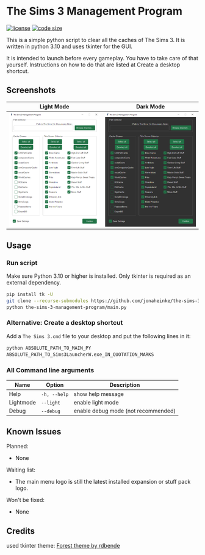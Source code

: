 # The Sims 3 Management Program

[![license](https://img.shields.io/github/license/jonaheinke/the-sims-3-management-program)](LICENSE)
[![code size](https://img.shields.io/github/languages/code-size/jonaheinke/the-sims-3-management-program)](#)

This is a simple python script to clear all the caches of The Sims 3. It is written in python 3.10 and uses tkinter for the GUI.

It is intended to launch before every gameplay. You have to take care of that yourself. Instructions on how to do that are listed at Create a desktop shortcut.

## Screenshots

Light Mode                | Dark Mode
:------------------------:|:-----------------------:
![](screenshot_light.png) | ![](screenshot_dark.png)

## Usage

### Run script

Make sure Python 3.10 or higher is installed. Only tkinter is required as an external dependency.

```bash
pip install tk -U
git clone --recurse-submodules https://github.com/jonaheinke/the-sims-3-management-program.git
python the-sims-3-management-program/main.py
```

### Alternative: Create a desktop shortcut

Add a `The Sims 3.cmd` file to your desktop and put the following lines in it:

```bash
python ABSOLUTE_PATH_TO_MAIN_PY
ABSOLUTE_PATH_TO_Sims3LauncherW.exe_IN_QUOTATION_MARKS
```

### All Command line arguments

| Name      | Option       | Description                         |
|-----------|--------------|-------------------------------------|
| Help      | `-h, --help` | show help message                   |
| Lightmode | `--light`    | enable light mode                   |
| Debug     | `--debug`    | enable debug mode (not recommended) |

## Known Issues

Planned:
- None

Waiting list:
- The main menu logo is still the latest installed expansion or stuff pack logo.

Won't be fixed:
- None

## Credits

used tkinter theme: [Forest theme by rdbende](https://github.com/rdbende/Forest-ttk-theme)
